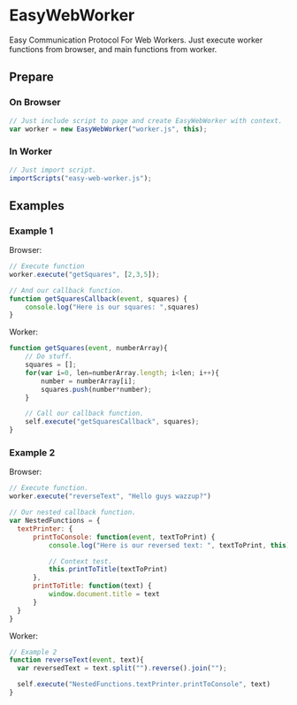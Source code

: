 EasyWebWorker
=============

Easy Communication Protocol For Web Workers.
Just execute worker functions from browser, and main functions from worker.

## Prepare

### On Browser

```javascript
// Just include script to page and create EasyWebWorker with context.
var worker = new EasyWebWorker("worker.js", this);
```

### In Worker

```javascript
// Just import script.
importScripts("easy-web-worker.js");
```

## Examples

### Example 1
Browser:
```javascript
// Execute function
worker.execute("getSquares", [2,3,5]);

// And our callback function.
function getSquaresCallback(event, squares) {
    console.log("Here is our squares: ",squares)
}
```

Worker:
```javascript
function getSquares(event, numberArray){
    // Do stuff.
    squares = [];
    for(var i=0, len=numberArray.length; i<len; i++){
        number = numberArray[i];
        squares.push(number*number);
    }

    // Call our callback function.
    self.execute("getSquaresCallback", squares);
}
```


### Example 2
Browser:
```javascript
// Execute function.
worker.execute("reverseText", "Hello guys wazzup?")

// Our nested callback function.
var NestedFunctions = {
  textPrinter: {
      printToConsole: function(event, textToPrint) {
          console.log("Here is our reversed text: ", textToPrint, this)

          // Context test.
          this.printToTitle(textToPrint)
      },
      printToTitle: function(text) {
          window.document.title = text
      }
  }
}
```
Worker:
```javascript
// Example 2
function reverseText(event, text){
  var reversedText = text.split("").reverse().join("");

  self.execute("NestedFunctions.textPrinter.printToConsole", text)
}
```
